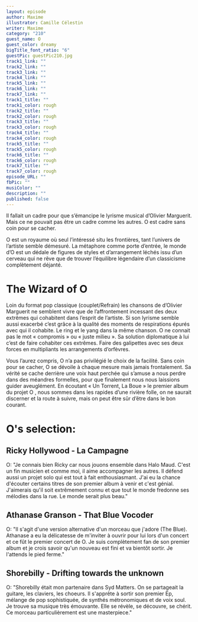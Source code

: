 ```yaml
---
layout: episode
author: Maxime
illustrator: Camille Célestin
writer: Maxime
category: "210"
guest_name: O
guest_color: dreamy
bigTitle_font_ratio: "6"
guestPic: guestPic210.jpg
track1_link: ""
track2_link: ""
track3_link: ""
track4_link: ""
track5_link: ""
track6_link: ""
track7_link: ""
track1_title: ""
track1_color: rough
track2_title: ""
track2_color: rough
track3_title: ""
track3_color: rough
track4_title: ""
track4_color: rough
track5_title: ""
track5_color: rough
track6_title: ""
track6_color: rough
track7_title: ""
track7_color: rough
episode_URL: ""
fbPic: ""
musiColor: ""
description: ""
published: false
---
```



<p id="introduction">Il fallait un cadre pour que s’émancipe le lyrisme musical d’Olivier Marguerit. Mais ce ne pouvait pas être un cadre comme les autres. O est cadre sans coin pour se cacher.</p>

O est un royaume où seul l’intéressé situ les frontières, tant l’univers de l’artiste semble démesuré. La métaphore comme porte d’entrée, le monde d’O est un dédale de figures de styles et d’arrangement léchés issu d’un cerveau qui ne rêve que de trouver l’équilibre légendaire d’un classicisme complètement déjanté. 

# The Wizard of O

Loin du format pop classique (couplet/Refrain) les chansons de d’Olivier Marguerit ne semblent vivre que de l’affrontement incessant des deux extrêmes qui cohabitent dans l’esprit de l’artiste. Si son lyrisme semble aussi exacerbé c’est grâce à la qualité des moments de respirations épurés avec qui il cohabite. Le ring et le yang dans la même chanson. O ne connait pas le mot « compromis » ou « juste milieu ». Sa solution diplomatique à lui c’est de faire cohabiter ces extrêmes. Faire des galipettes avec ses deux forces en multipliants les arrangements d’orfèvres. 

Vous l’aurez compris, O n’a pas privilégié le choix de la facilité. Sans coin pour se cacher, O se dévoile à chaque mesure mais jamais frontalement. Sa vérité se cache derrière une voix haut perchée qui s’amuse a nous perdre dans des méandres formelles, pour que finalement nous nous laissions guider aveuglément. En écoutant « Un Torrent, La Boue » le premier album du projet O , nous sommes dans les rapides d’une rivière folle, on ne saurait discerner et la route à suivre, mais on peut être sûr d’être dans le bon courant. 
 
# O's selection:

## Ricky Hollywood - La Campagne 

O: "Je connais bien Ricky car nous jouons ensemble dans Halo Maud. C'est un fin musicien et comme moi, il aime accompagner les autres. Il défend aussi un projet solo qui est tout à fait enthousiasmant. J'ai eu la chance d'écouter certains titres de son premier album à venir et c'est génial. J'aimerais qu'il soit extrêmement connu et que tout le monde fredonne ses mélodies dans la rue. Le monde serait plus beau."

## Athanase Granson - That Blue Vocoder

O: "Il s'agit d'une version alternative d'un morceau que j'adore (The Blue). Athanase a eu la délicatesse de m'inviter à ouvrir pour lui lors d'un concert et ce fût le premier concert de O. Je suis complètement fan de son premier album et je crois savoir qu'un nouveau est fini et va bientôt sortir. Je l'attends le pied ferme."

## Shorebilly - Drifting towards the unknown

O: "Shorebilly était mon partenaire dans Syd Matters. On se partageait la guitare, les claviers, les choeurs. Il s'apprête à sortir son premier Ep, mélange de pop sophistiquée, de synthés métronomiques et de voix soul. Je trouve sa musique très émouvante. Elle se révèle, se découvre, se chérit. Ce morceau particulièrement est une masterpiece."

